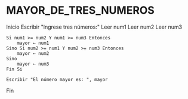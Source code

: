 # MAYOR_DE_TRES_NUMEROS
Inicio
    Escribir "Ingrese tres números:"
    Leer num1
    Leer num2
    Leer num3

    Si num1 >= num2 Y num1 >= num3 Entonces
        mayor ← num1
    Sino Si num2 >= num1 Y num2 >= num3 Entonces
        mayor ← num2
    Sino
        mayor ← num3
    Fin Si

    Escribir "El número mayor es: ", mayor
Fin
